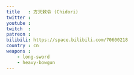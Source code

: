 ```yaml
---
title   : 方天敕令 (Chidori)
twitter :
youtube :
twitch  :
patreon :
bilibili: https://space.bilibili.com/70600218
country : cn
weapons :
    - long-sword
    - heavy-bowgun
---
```


